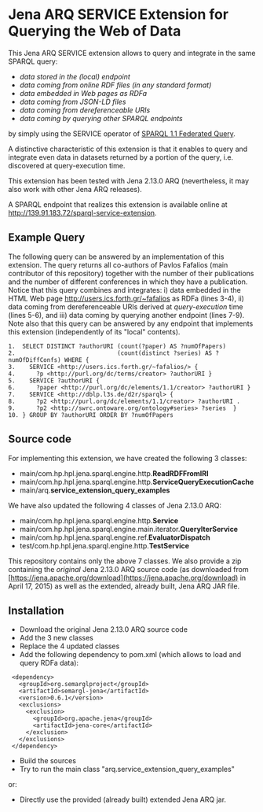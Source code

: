 # Jena ARQ SERVICE Extension for Querying the Web of Data

This Jena ARQ SERVICE extension allows to query and integrate in the same SPARQL query:
- *data stored in the (local) endpoint*
- *data coming from online RDF files (in any standard format)*
- *data embedded in Web pages as RDFa*
- *data coming from JSON-LD files*
- *data coming from dereferenceable URIs*
- *data coming by querying other SPARQL endpoints*

by simply using the SERVICE operator of [SPARQL 1.1 Federated Query](http://www.w3.org/TR/sparql11-federated-query/).

A distinctive characteristic of this extension is that it enables to
query and integrate even data in datasets returned by a portion of the query,
i.e. discovered at query-execution time. 

This extension has been tested with Jena 2.13.0 ARQ (nevertheless, it may also work with other Jena ARQ releases). 

A SPARQL endpoint that realizes this extension is available online at http://139.91.183.72/sparql-service-extension.
 
## Example Query

The following query 
can be answered by an implementation of this extension.
The query returns all co-authors of Pavlos Fafalios (main contributor of this repository)
together with the number of their publications and the number of different conferences
in which they have a publication.
Notice that this query combines and integrates:
i) data embedded in the HTML Web page http://users.ics.forth.gr/~fafalios as RDFa (lines 3-4),
ii) data coming from dereferenceable URIs derived at *query-execution* time (lines 5-6), and
iii) data coming by querying another endpoint (lines 7-9).
Note also that this query can be answered by any endpoint that implements
this extension (independently of its "local" contents).

```
1.  SELECT DISTINCT ?authorURI (count(?paper) AS ?numOfPapers)
2.                             (count(distinct ?series) AS ?numOfDiffConfs) WHERE {
3.    SERVICE <http://users.ics.forth.gr/~fafalios/> {
4.      ?p <http://purl.org/dc/terms/creator> ?authorURI }
5.    SERVICE ?authorURI { 
6.      ?paper <http://purl.org/dc/elements/1.1/creator> ?authorURI }
7.    SERVICE <http://dblp.l3s.de/d2r/sparql> {
8.      ?p2 <http://purl.org/dc/elements/1.1/creator> ?authorURI .
9.      ?p2 <http://swrc.ontoware.org/ontology#series> ?series  }
10. } GROUP BY ?authorURI ORDER BY ?numOfPapers
```
 
## Source code

For implementing this extension, we have created the following 3 classes:

- main/com.hp.hpl.jena.sparql.engine.http.**ReadRDFFromIRI**
- main/com.hp.hpl.jena.sparql.engine.http.**ServiceQueryExecutionCache**
- main/arq.**service_extension_query_examples**

We have also updated the following 4 classes of Jena 2.13.0 ARQ:

- main/com.hp.hpl.jena.sparql.engine.http.**Service**
- main/com.hp.hpl.jena.sparql.engine.main.iterator.**QueryIterService**
- main/com.hp.hpl.jena.sparql.engine.ref.**EvaluatorDispatch**
- test/com.hp.hpl.jena.sparql.engine.http.**TestService**

This repository contains only the above 7 classes. 
We also provide a zip containing the *original* Jena 2.13.0 ARQ source code
(as downloaded from [https://jena.apache.org/download](https://jena.apache.org/download) in April 17, 2015)
as well as the extended, already built, Jena ARQ JAR file. 

## Installation

- Download the original Jena 2.13.0 ARQ source code
- Add the 3 new classes
- Replace the 4 updated classes
- Add the following dependency to pom.xml (which allows to load and query RDFa data):
```
 <dependency>
   <groupId>org.semarglproject</groupId>
   <artifactId>semargl-jena</artifactId>
   <version>0.6.1</version>
   <exclusions>
     <exclusion>
       <groupId>org.apache.jena</groupId>
       <artifactId>jena-core</artifactId>
     </exclusion>
   </exclusions>
 </dependency>
```	
- Build the sources
- Try to run the main class "arq.service_extension_query_examples"

or:

- Directly use the provided (already built) extended Jena ARQ jar. 
